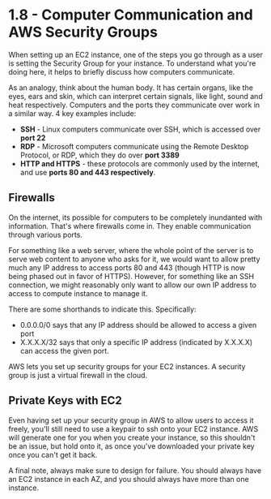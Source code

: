 # 1.8 - Computer Communication and AWS Security Groups

When setting up an EC2 instance, one of the steps you go through as a user is setting the Security Group for your instance. To understand what you're doing here, it helps to briefly discuss how computers communicate.

As an analogy, think about the human body. It has certain organs, like the eyes, ears and skin, which can interpret certain signals, like light, sound and heat respectively. Computers and the ports they communicate over work in a similar way. 4 key examples include:
* **SSH** - Linux computers communicate over SSH, which is accessed over **port 22**
* **RDP** - Microsoft computers communicate using the Remote Desktop Protocol, or RDP, which they do over **port 3389**
* **HTTP and HTTPS** - these protocols are commonly used by the internet, and use **ports 80 and 443 respectively**.

## Firewalls

On the internet, its possible for computers to be completely inundanted with information. That's where firewalls come in. They enable communication through various ports.

For something like a web server, where the whole point of the server is to serve web content to anyone who asks for it, we would want to allow pretty much any IP address to access ports 80 and 443 (though HTTP is now being phased out in favor of HTTPS). However, for something like an SSH connection, we might reasonably only want to allow our own IP address to access to compute instance to manage it.

There are some shorthands to indicate this. Specifically:

* 0.0.0.0/0 says that any IP address should be allowed to access a given port
* X.X.X.X/32 says that only a specific IP address (indicated by X.X.X.X) can access the given port.

AWS lets you set up security groups for your EC2 instances. A security group is just a virtual firewall in the cloud.

## Private Keys with EC2

Even having set up your security group in AWS to allow users to access it freely, you'll still need to use a keypair to ssh onto your EC2 instance. AWS will generate one for you when you create your instance, so this shouldn't be an issue, but hold onto it, as once you've downloaded your private key once you can't get it back.

A final note, always make sure to design for failure. You should always have an EC2 instance in each AZ, and you should always have more than one instance.